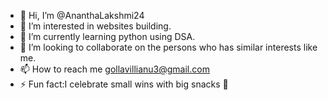 - 👋 Hi, I’m @AnanthaLakshmi24
- 👀 I’m interested in websites building.
- 🌱 I’m currently learning python using DSA.
- 💞 I’m looking to collaborate on the persons who has similar interests like me.
- 📫 How to reach me gollavillianu3@gmail.com
- ⚡ Fun fact:I celebrate small wins with big snacks 🍫

<!---
AnanthaLakshmi24/AnanthaLakshmi24 is a ✨ special ✨ repository because its README.md (this file) appears on your GitHub profile.
You can click the Preview link to take a look at your changes.
--->
